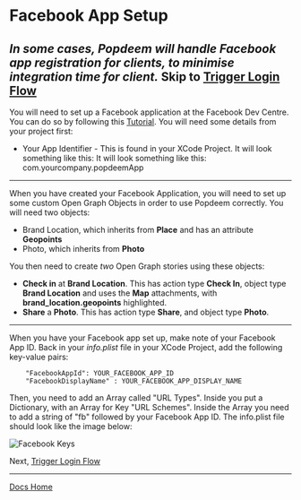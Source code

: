 # Facebook App Setup

*In some cases, Popdeem will handle Facebook app registration for clients, to minimise integration time for client.*
Skip to [Trigger Login Flow](https://github.com/Popdeem/Popdeem-SDK-iOS/tree/master/Docs/login_flow.md "Login Flow")
---

You will need to set up a Facebook application at the Facebook Dev Centre. You can do so by following this [Tutorial](https://developers.facebook.com/docs/apps/register "Facebook Tutorial"). You will need some details from your project first:

* Your App Identifier - This is found in your XCode Project. It will look something like this: It will look something like this: com.yourcompany.popdeemApp

---

When you have created your Facebook Application, you will need to set up some custom Open Graph Objects in order to use Popdeem correctly. You will need two objects:

* Brand Location, which inherits from **Place** and has an attribute **Geopoints**  
* Photo, which inherits from **Photo**

You then need to create *two* Open Graph stories using these objects:

* **Check in** at **Brand Location**. This has action type **Check In**, object type **Brand Location** and uses the **Map** attachments, with **brand_location.geopoints** highlighted.
* **Share** a **Photo**. This has action type **Share**, and object type **Photo**.

---

When you have your Facebook app set up, make note of your Facebook App ID. Back in your *info.plist* file in your XCode Project, add the following key-value pairs:

```
    "FacebookAppId": YOUR_FACEBOOK_APP_ID
    "FacebookDisplayName" : YOUR_FACEBOOK_APP_DISPLAY_NAME
```

Then, you need to add an Array called "URL Types". Inside you put a Dictionary, with an Array for Key "URL Schemes". Inside the Array you need to add a string of "fb" followed by your Facebook App ID. The info.plist file should look like the image below:

![Facebook Keys](https://9ba8132fae9818edf2a4a87a4d76ad20d8553cc4.googledrive.com/host/0BybHx9-1eNB4NDgwUW9aZTJNVEE/apiDocs_plistFacebook.png)  

Next, [Trigger Login Flow](https://github.com/Popdeem/Popdeem-SDK-iOS/tree/master/Docs/login_flow.md "Login Flow")

---
[Docs Home](https://github.com/Popdeem/Popdeem-SDK-iOS/tree/master/Docs/README.md "Docs Home")
